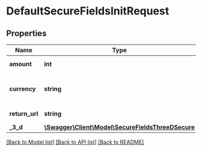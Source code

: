 # DefaultSecureFieldsInitRequest

## Properties
Name | Type | Description | Notes
------------ | ------------- | ------------- | -------------
**amount** | **int** | The amount of the transaction in the currency’s smallest unit. For example use 1000 for CHF 10.00. | [optional] 
**currency** | **string** | 3 letter &lt;a href&#x3D;&#x27;https://en.wikipedia.org/wiki/ISO_4217&#x27; target&#x3D;&#x27;_blank&#x27;&gt;ISO-4217&lt;/a&gt; character code. For example &#x60;CHF&#x60; or &#x60;USD&#x60; | 
**return_url** | **string** | The URL where the browser will be redirected after the 3D authentication process. | 
**_3_d** | [**\Swagger\Client\Model\SecureFieldsThreeDSecure**](SecureFieldsThreeDSecure.md) |  | [optional] 

[[Back to Model list]](../../README.md#documentation-for-models) [[Back to API list]](../../README.md#documentation-for-api-endpoints) [[Back to README]](../../README.md)

